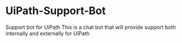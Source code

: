 # UiPath-Support-Bot
Support bot for UiPath
This is a chat bot that will provide support both internally and externally for UiPath
